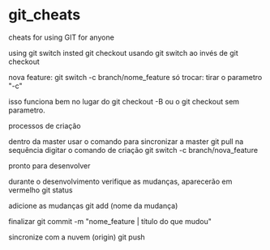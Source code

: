 # git_cheats
cheats for using GIT for anyone

using git switch insted git checkout
usando git switch ao invés de git checkout

nova feature: git switch -c branch/nome_feature
só trocar: tirar o parametro "-c"

isso funciona bem no lugar do git checkout -B ou o git checkout sem parametro.

processos de criação

dentro da master usar o comando para sincronizar a master 
git pull
na sequência digitar o comando de criação
git switch -c branch/nova_feature

pronto para desenvolver

durante o desenvolvimento verifique as mudanças, aparecerão em vermelho
git status

adicione as mudanças
git add (nome da mudança)

finalizar
git commit -m "nome_feature | título do que mudou"

sincronize com a nuvem (origin)
git push
